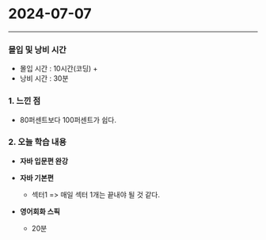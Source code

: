 # 2024-07-07

---

### 몰입 및 낭비 시간
- 몰입 시간 : 10시간(코딩) + 
- 낭비 시간 : 30분


### 1. 느낀 점
- 80퍼센트보다 100퍼센트가 쉽다.

### 2. 오늘 학습 내용

- **자바 입문편 완강**

- **자바 기본편**
  - 섹터1 
  => 매일 섹터 1개는 끝내야 될 것 같다.
- **영어회화 스픽**
  - 20분




  

  
   





  

  
   

